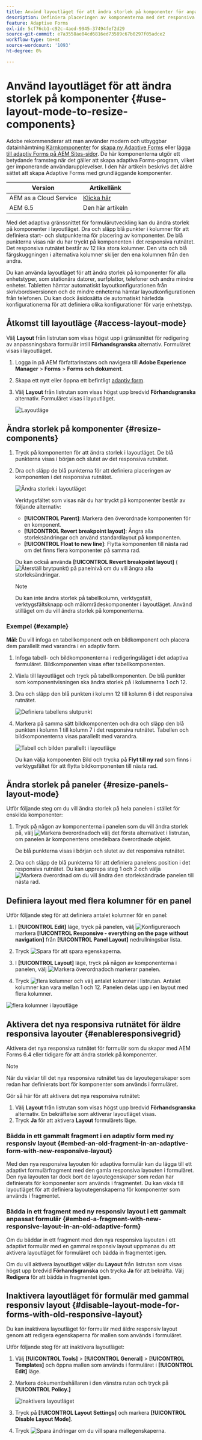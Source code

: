 ```yaml
---
title: Använd layoutläget för att ändra storlek på komponenter för anpassningsbara formulär
description: Definiera placeringen av komponenterna med det responsiva stödrastret som finns i layoutläget
feature: Adaptive Forms
exl-id: 5cf76cb1-c92c-4aed-9945-37494fef2d29
source-git-commit: e7a3558ae04cd6816ed73589c67b0297f05adce2
workflow-type: tm+mt
source-wordcount: '1093'
ht-degree: 0%

---
```


# Använd layoutläget för att ändra storlek på komponenter {#use-layout-mode-to-resize-components}

<span class="preview"> Adobe rekommenderar att man använder modern och utbyggbar datainhämtning [Kärnkomponenter](https://experienceleague.adobe.com/docs/experience-manager-core-components/using/adaptive-forms/introduction.html) for [skapa ny Adaptive Forms](/help/forms/using/create-an-adaptive-form-core-components.md) eller [lägga till adaptiv Forms på AEM Sites-sidor](/help/forms/using/create-or-add-an-adaptive-form-to-aem-sites-page.md). De här komponenterna utgör ett betydande framsteg när det gäller att skapa adaptiva Forms-program, vilket ger imponerande användarupplevelser. I den här artikeln beskrivs det äldre sättet att skapa Adaptive Forms med grundläggande komponenter. </span>

| Version | Artikellänk |
| -------- | ---------------------------- |
| AEM as a Cloud Service | [Klicka här](https://experienceleague.adobe.com/docs/experience-manager-cloud-service/content/forms/adaptive-forms-authoring/authoring-adaptive-forms-foundation-components/configure-layout-of-an-adaptive-form/resize-using-layout-mode.html?) |
| AEM 6.5 | Den här artikeln |


Med det adaptiva gränssnittet för formulärutveckling kan du ändra storlek på komponenter i layoutläget. Dra och släpp blå punkter i kolumner för att definiera start- och slutpunkterna för placering av komponenter. De blå punkterna visas när du har tryckt på komponenten i det responsiva rutnätet. Det responsiva rutnätet består av 12 lika stora kolumner. Den vita och blå färgskuggningen i alternativa kolumner skiljer den ena kolumnen från den andra.

Du kan använda layoutläget för att ändra storlek på komponenter för alla enhetstyper, som stationära datorer, surfplattor, telefoner och andra mindre enheter. Tabletten hämtar automatiskt layoutkonfigurationen från skrivbordsversionen och de mindre enheterna hämtar layoutkonfigurationen från telefonen. Du kan dock åsidosätta de automatiskt härledda konfigurationerna för att definiera olika konfigurationer för varje enhetstyp.

## Åtkomst till layoutläge {#access-layout-mode}

Välj **Layout** från listrutan som visas högst upp i gränssnittet för redigering av anpassningsbara formulär intill **Förhandsgranska** alternativ. Formuläret visas i layoutläget.

1. Logga in på AEM författarinstans och navigera till **Adobe Experience Manager** > **Forms** > **Forms och dokument**.
1. Skapa ett nytt eller öppna ett befintligt [adaptiv form](../../forms/using/creating-adaptive-form.md).
1. Välj **Layout** från listrutan som visas högst upp bredvid **Förhandsgranska** alternativ. Formuläret visas i layoutläget.

   ![Layoutläge](assets/layout_mode_ic_new.png)

## Ändra storlek på komponenter {#resize-components}

1. Tryck på komponenten för att ändra storlek i layoutläget. De blå punkterna visas i början och slutet av det responsiva rutnätet.
1. Dra och släpp de blå punkterna för att definiera placeringen av komponenten i det responsiva rutnätet.

   ![Ändra storlek i layoutläget](assets/layout_mode_resize_new_updated1.png)

   Verktygsfältet som visas när du har tryckt på komponenter består av följande alternativ:

   * **[!UICONTROL Parent]**: Markera den överordnade komponenten för en komponent.
   * **[!UICONTROL Revert breakpoint layout]**: Ångra alla storleksändringar och använd standardlayout på komponenten.
   * **[!UICONTROL Float to new line]**: Flytta komponenten till nästa rad om det finns flera komponenter på samma rad.

   Du kan också använda **[!UICONTROL Revert breakpoint layout]** ( ![Återställ brytpunkt](assets/reverttopreviouslypublishedversion.png)) på panelnivå om du vill ångra alla storleksändringar.

   >[!NOTE]
   >
   >Du kan inte ändra storlek på tabellkolumn, verktygsfält, verktygsfältsknapp och målområdeskomponenter i layoutläget. Använd stilläget om du vill ändra storlek på komponenterna.

### Exempel {#example}

**Mål:** Du vill infoga en tabellkomponent och en bildkomponent och placera dem parallellt med varandra i en adaptiv form.

1. Infoga tabell- och bildkomponenterna i redigeringsläget i det adaptiva formuläret. Bildkomponenten visas efter tabellkomponenten.
1. Växla till layoutläget och tryck på tabellkomponenten. De blå punkter som komponentvisningen ska ändra storlek på i kolumnerna 1 och 12.
1. Dra och släpp den blå punkten i kolumn 12 till kolumn 6 i det responsiva rutnätet.

   ![Definiera tabellens slutpunkt](assets/layout_mode_end_point_table_new.png)

1. Markera på samma sätt bildkomponenten och dra och släpp den blå punkten i kolumn 1 till kolumn 7 i det responsiva rutnätet. Tabellen och bildkomponenterna visas parallellt med varandra.

   ![Tabell och bilden parallellt i layoutläge](assets/table_image_parallel_new.png)

   Du kan välja komponenten Bild och trycka på **Flyt till ny rad** som finns i verktygsfältet för att flytta bildkomponenten till nästa rad.

## Ändra storlek på paneler {#resize-panels-layout-mode}

Utför följande steg om du vill ändra storlek på hela panelen i stället för enskilda komponenter:

1. Tryck på någon av komponenterna i panelen som du vill ändra storlek på, välj ![Markera överordnad](assets/select_parent_icon.svg)och välj det första alternativet i listrutan, om panelen är komponentens omedelbara överordnade objekt.

   De blå punkterna visas i början och slutet av det responsiva rutnätet.

1. Dra och släpp de blå punkterna för att definiera panelens position i det responsiva rutnätet.
Du kan upprepa steg 1 och 2 och välja ![Markera överordnad](assets/float_to_new_line_icon.svg) om du vill ändra den storleksändrade panelen till nästa rad.

## Definiera layout med flera kolumner för en panel

Utför följande steg för att definiera antalet kolumner för en panel:

1. I **[!UICONTROL Edit]** läge, tryck på panelen, välj ![Konfigurera](assets/configure_icon.png)och markera **[!UICONTROL Responsive - everything on the page without navigation]** från **[!UICONTROL Panel Layout]** nedrullningsbar lista.

1. Tryck ![Spara](assets/save_icon.svg) för att spara egenskaperna.

1. I **[!UICONTROL Layout]** läge, tryck på någon av komponenterna i panelen, välj ![Markera överordnad](assets/select_parent_icon.svg)och markerar panelen.

1. Tryck ![flera kolumner](assets/multi-column.svg) och välj antalet kolumner i listrutan. Antalet kolumner kan vara mellan 1 och 12. Panelen delas upp i en layout med flera kolumner.

![flera kolumner i layoutläge](assets/multi-column-layout.png)

## Aktivera det nya responsiva rutnätet för äldre responsiva layouter {#enableresponsivegrid}

Aktivera det nya responsiva rutnätet för formulär som du skapar med AEM Forms 6.4 eller tidigare för att ändra storlek på komponenter.

>[!NOTE]
>
>När du växlar till det nya responsiva rutnätet tas de layoutegenskaper som redan har definierats bort för komponenter som används i formuläret.

Gör så här för att aktivera det nya responsiva rutnätet:

1. Välj **Layout** från listrutan som visas högst upp bredvid **Förhandsgranska** alternativ. En bekräftelse som aktiverar layoutläget visas.
1. Tryck **Ja** för att aktivera **Layout** formulärets läge.

### Bädda in ett gammalt fragment i en adaptiv form med ny responsiv layout {#embed-an-old-fragment-in-an-adaptive-form-with-new-responsive-layout}

Med den nya responsiva layouten för adaptiva formulär kan du lägga till ett adaptivt formulärfragment med den gamla responsiva layouten i formuläret. Den nya layouten tar dock bort de layoutegenskaper som redan har definierats för komponenter som används i fragmentet. Du kan växla till layoutläget för att definiera layoutegenskaperna för komponenter som används i fragmentet.

### Bädda in ett fragment med ny responsiv layout i ett gammalt anpassat formulär {#embed-a-fragment-with-new-responsive-layout-in-an-old-adaptive-form}

Om du bäddar in ett fragment med den nya responsiva layouten i ett adaptivt formulär med en gammal responsiv layout uppmanas du att aktivera layoutläget för formuläret och bädda in fragmentet igen.

Om du vill aktivera layoutläget väljer du **Layout** från listrutan som visas högst upp bredvid **Förhandsgranska** och trycka **Ja** för att bekräfta. Välj **Redigera** för att bädda in fragmentet igen.

## Inaktivera layoutläget för formulär med gammal responsiv layout {#disable-layout-mode-for-forms-with-old-responsive-layout}

Du kan inaktivera layoutläget för formulär med äldre responsiv layout genom att redigera egenskaperna för mallen som används i formuläret.

Utför följande steg för att inaktivera layoutläget:

1. Välj **[!UICONTROL Tools]** > **[!UICONTROL General]** > **[!UICONTROL Templates]** och öppna mallen som används i formuläret i **[!UICONTROL Edit]** läge.
1. Markera dokumentbehållaren i den vänstra rutan och tryck på **[!UICONTROL Policy.]**

   ![Inaktivera layoutläget](assets/policy_disable_layout_mode.png)

1. Tryck på **[!UICONTROL Layout Settings]** och markera **[!UICONTROL Disable Layout Mode]**.
1. Tryck ![Spara ändringar](assets/save_icon.png) om du vill spara mallegenskaperna.
